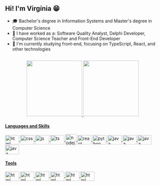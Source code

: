 ## Hi! I'm Virgínia 😁

- 🎓 Bachelor's degree in Information Systems and Master's degree in Computer Science
- 🔭 I have worked as a: Software Quality Analyst, Delphi Developer, Computer Science Teacher and Front-End Developer
- 🌱 I'm currently studying front-end, focusing on TypeScript, React, and other technologies


##
<p align="center">
  <a href="https://github.com/virginiamaia">
  <img height="180cm" src="https://github-readme-stats.vercel.app/api?username=virginiamaia&show_icons=true&theme=radical&include_all_commits=true&count_private=true"/>
  <img height="180cm" src="https://github-readme-stats.vercel.app/api/top-langs/?username=virginiamaia&hide=jupyter%20notebook,c%2B%2B,cmake&layout=compact&langs_count=7&theme=radical"/>
</p>

#### Languages and Skills
<div style = "dysplay: inline_block">
  <img align = "center" alt = "html" height = "30" width = "45" src = "https://cdn.jsdelivr.net/gh/devicons/devicon/icons/html5/html5-original.svg" />
  <img align = "center" alt = "css" height = "30" width = "45" src = "https://cdn.jsdelivr.net/gh/devicons/devicon/icons/css3/css3-original.svg" />
  <img align = "center" alt = "js" height = "30" width = "45" src = "https://cdn.jsdelivr.net/gh/devicons/devicon/icons/javascript/javascript-original.svg" />
  <img align = "center" alt = "ts"  height = "30" width = "45" src="https://cdn.jsdelivr.net/gh/devicons/devicon/icons/typescript/typescript-original.svg" />
  <img align = "center" alt = "nodejs" heigh = "11" width = "35" src="https://cdn.jsdelivr.net/gh/devicons/devicon/icons/nodejs/nodejs-original.svg" />
  <img align = "center" alt = "react" height = "30" width = "45" src="https://cdn.jsdelivr.net/gh/devicons/devicon/icons/react/react-original.svg" />
  <img align = "center" alt = "python" height = "30" width = "45" src = "https://cdn.jsdelivr.net/gh/devicons/devicon/icons/python/python-original.svg" />
  <img align = "center" alt = "java" height = "30" width = "45" src = "https://cdn.jsdelivr.net/gh/devicons/devicon/icons/java/java-original.svg" />
  <img align = "center" alt = "java" height = "30" width = "45" src = "https://cdn.jsdelivr.net/gh/devicons/devicon/icons/nextjs/nextjs-original.svg" />
  <img align = "center" alt = "java" height = "30" width = "45" src = "https://cdn.jsdelivr.net/gh/devicons/devicon/icons/mysql/mysql-original.svg" />
  <img align = "center" alt = "java" height = "30" width = "45" src = "https://cdn.jsdelivr.net/gh/devicons/devicon/icons/postgresql/postgresql-original.svg" />
</div>

#### Tools
<div style = "dysplay: inline_block">
  <img align = "center" alt = "html" height = "30" width = "45" src = "https://cdn.jsdelivr.net/gh/devicons/devicon/icons/linux/linux-original.svg" />
  <img align = "center" alt = "html" height = "30" width = "45" src = "https://cdn.jsdelivr.net/gh/devicons/devicon/icons/docker/docker-original.svg" />
  <img align = "center" alt = "html" height = "30" width = "45" src = "https://cdn.jsdelivr.net/gh/devicons/devicon/icons/vscode/vscode-original.svg" />
  <img align = "center" alt = "html" height = "30" width = "45" src = "https://cdn.jsdelivr.net/gh/devicons/devicon/icons/figma/figma-original.svg" />
  <img align = "center" alt = "html" height = "30" width = "45" src = "https://cdn.jsdelivr.net/gh/devicons/devicon/icons/gitlab/gitlab-original.svg" />
  <img align = "center" alt = "html" height = "30" width = "45" src = "https://cdn.jsdelivr.net/gh/devicons/devicon/icons/git/git-original.svg" />
</div>
